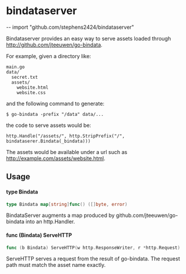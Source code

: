 # bindataserver
--
    import "github.com/stephens2424/bindataserver"

Bindataserver provides an easy way to serve assets loaded through
http://github.com/jteeuwen/go-bindata.

For example, given a directory like:

    main.go
    data/
      secret.txt
      assets/
        website.html
        website.css

and the following command to generate:

    $ go-bindata -prefix "/data" data/...

the code to serve assets would be:

    http.Handle("/assets/", http.StripPrefix("/", bindataserer.Bindata(_bindata)))

The assets would be available under a url such as
http://example.com/assets/website.html.

## Usage

#### type Bindata

```go
type Bindata map[string]func() ([]byte, error)
```

BindataServer augments a map produced by github.com/jteeuwen/go-bindata into an
http.Handler.

#### func (Bindata) ServeHTTP

```go
func (b Bindata) ServeHTTP(w http.ResponseWriter, r *http.Request)
```
ServeHTTP serves a request from the result of go-bindata. The request path must
match the asset name exactly.
